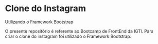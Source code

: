 <h1>Clone do Instagram</h1>
<p>Utilizando o Framework Bootstrap</p>

O presente repositório é referente ao Bootcamp de FrontEnd da IGTI.
Para criar o clone do instagram foi utilizado o Framework Bootstrap. 

